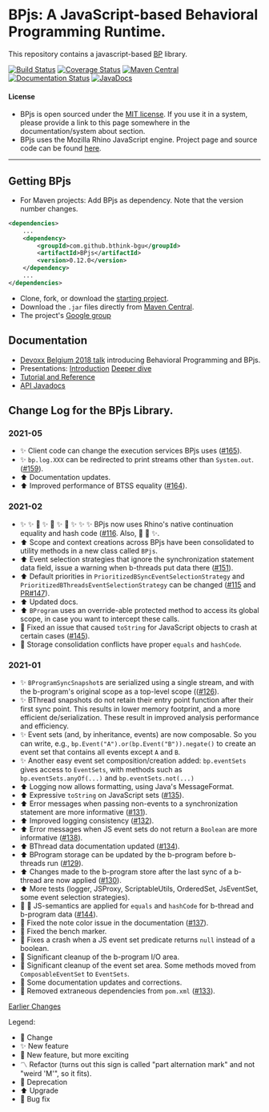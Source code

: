 # BPjs: A JavaScript-based Behavioral Programming Runtime.

This repository contains a javascript-based [BP](http://www.b-prog.org) library.

[![Build Status](https://travis-ci.org/bThink-BGU/BPjs.svg?branch=master)](https://travis-ci.org/bThink-BGU/BPjs)
[![Coverage Status](https://coveralls.io/repos/github/bThink-BGU/BPjs/badge.svg?branch=master)](https://coveralls.io/github/bThink-BGU/BPjs?branch=master)
[![Maven Central](https://maven-badges.herokuapp.com/maven-central/com.github.bthink-bgu/BPjs/badge.png?style-plastic)](https://repo.maven.apache.org/maven2/com/github/bthink-bgu/BPjs/)
[![Documentation Status](http://readthedocs.org/projects/bpjs/badge/?version=master)](http://bpjs.readthedocs.io/en/master/)
[![JavaDocs](https://img.shields.io/badge/javadocs-browse-green.svg)](http://www.javadoc.io/doc/com.github.bthink-bgu/BPjs/)

#### License
* BPjs is open sourced under the [MIT license](http://www.opensource.org/licenses/mit-license.php). If you use it in a system, please provide
a link to this page somewhere in the documentation/system about section.
* BPjs uses the Mozilla Rhino JavaScript engine. Project page and source code can be found [here](https://developer.mozilla.org/en-US/docs/Mozilla/Projects/Rhino).

---

## Getting BPjs
* For Maven projects: Add BPjs as dependency. Note that the version number changes.

````xml
<dependencies>
    ...
    <dependency>
        <groupId>com.github.bthink-bgu</groupId>
        <artifactId>BPjs</artifactId>
        <version>0.12.0</version>
    </dependency>
    ...
</dependencies>
````

* Clone, fork, or download the [starting project](https://github.com/bThink-BGU/SampleBPjsProject).
* Download the `.jar` files directly from [Maven Central](https://repo.maven.apache.org/maven2/com/github/bthink-bgu/BPjs/).
* The project's [Google group](https://groups.google.com/forum/#!forum/bpjs)

## Documentation

* [Devoxx Belgium 2018 talk](https://www.youtube.com/watch?v=PW8VdWA0UcA) introducing Behavioral Programming and BPjs.
* Presentations: [Introduction](https://www.slideshare.net/MichaelBarSinai/introducing-bpjs-web)
                 [Deeper dive](https://www.slideshare.net/MichaelBarSinai/deep-dive-into-bpjs)
* [Tutorial and Reference](http://bpjs.readthedocs.io/en/develop/)
* [API Javadocs](http://www.javadoc.io/doc/com.github.bthink-bgu/BPjs/)

## Change Log for the BPjs Library.

### 2021-05

* :sparkles: Client code can change the execution services BPjs uses ([#165](https://github.com/bThink-BGU/BPjs/pull/165)).
* :sparkles: `bp.log.XXX` can be redirected to print streams other than `System.out`. ([#159](https://github.com/bThink-BGU/BPjs/pull/159)).
* :arrow_up: Documentation updates.
* :arrow_up: Improved performance of BTSS equality ([#164](https://github.com/bThink-BGU/BPjs/issues/164)).


### 2021-02

* :sparkles: :sparkles: :tada: :sparkles: :tada: :sparkles: :rainbow: :sparkles: :sparkles: :sparkles: BPjs now uses Rhino's native continuation equality and hash code ([#116](https://github.com/bThink-BGU/BPjs/issues/116). Also, :tada: :rainbow: :sparkles:.
* :arrow_up: Scope and context creations across BPjs have been consolidated to utility methods in a new class called `BPjs`.
* :arrow_up: Event selection strategies that ignore the synchronization statement data field, issue a warning when b-threads put data there ([#151](https://github.com/bThink-BGU/BPjs/issues/151)).
* :arrow_up: Default priorities in `PrioritizedBSyncEventSelectionStrategy` and `PrioritizedBThreadsEventSelectionStrategy` can be changed ([#115](https://github.com/bThink-BGU/BPjs/issues/115) and [PR#147](https://github.com/bThink-BGU/BPjs/pull/147)).
* :arrow_up: Updated docs.
* :arrow_up: `BProgram` uses an override-able protected method to access its global scope, in case you want to intercept these calls.
* :bug: Fixed an issue that caused `toString` for JavaScript objects to crash at certain cases ([#145](https://github.com/bThink-BGU/BPjs/issues/145)).
* :bug: Storage consolidation conflicts have proper `equals` and `hashCode`.

### 2021-01

* :sparkles: `BProgramSyncSnapshot`s are serialized using a single stream, and with the b-program's original scope as a top-level scope (([#126](https://github.com/bThink-BGU/BPjs/issues/126)).
* :sparkles: BThread snapshots do not retain their entry point function after their first sync point. This results in lower memory footprint, and a more efficient de/serialization. These result in improved analysis performance and efficiency.
* :sparkles: Event sets (and, by inheritance, events) are now composable. So you can write, e.g., `bp.Event("A").or(bp.Event("B")).negate()` to create an event set that contains all events except `A` and `B`.
* :sparkles: Another easy event set composition/creation added: `bp.eventSets` gives access to `EventSets`, with methods such as `bp.eventSets.anyOf(...)` and `bp.eventSets.not(...)`
* :arrow_up: Logging now allows formatting, using Java's MessageFormat.
* :arrow_up: Expressive `toString` on JavaScript sets ([#135](https://github.com/bThink-BGU/BPjs/issues/135)).
* :arrow_up: Error messages when passing non-events to a synchronization statement are more informative ([#131](https://github.com/bThink-BGU/BPjs/issues/131)).
* :arrow_up: Improved logging consistency ([#132](https://github.com/bThink-BGU/BPjs/issues/132)).
* :arrow_up: Error messages when JS event sets do not return a `Boolean` are more informative ([#138](https://github.com/bThink-BGU/BPjs/issues/138)).
* :arrow_up: BThread data documentation updated ([#134](https://github.com/bThink-BGU/BPjs/issues/134)).
* :arrow_up: BProgram storage can be updated by the b-program before b-threads run ([#129](https://github.com/bThink-BGU/BPjs/issues/129)).
* :arrow_up: Changes made to the b-program store after the last sync of a b-thread are now applied ([#130](https://github.com/bThink-BGU/BPjs/issues/130)).
* :arrow_up: More tests (logger, JSProxy, ScriptableUtils, OrderedSet, JsEventSet, some event selection strategies).
* :bug: :tada: JS-semantics are applied for `equals` and `hashCode` for b-thread and b-program data ([#144](https://github.com/bThink-BGU/BPjs/issues/144)).
* :bug: Fixed the note color issue in the documentation ([#137](https://github.com/bThink-BGU/BPjs/issues/137)).
* :bug: Fixed the bench marker.
* :bug: Fixes a crash when a JS event set predicate returns `null` instead of a boolean.
* :put_litter_in_its_place: Significant cleanup of the b-program I/O area.
* :put_litter_in_its_place: Significant cleanup of the event set area. Some methods moved from `ComposableEventSet` to `EventSets`.
* :put_litter_in_its_place: Some documentation updates and corrections.
* :put_litter_in_its_place: Removed extraneous dependencies from `pom.xml` ([#133](https://github.com/bThink-BGU/BPjs/issues/133)).

[Earlier Changes](changelog-2020.md)

Legend:
* :arrows_counterclockwise: Change
* :sparkles: New feature
* :tada: New feature, but more exciting
* :part_alternation_mark: Refactor (turns out this sign is called "part alternation mark" and not "weird 'M'", so it fits).
* :put_litter_in_its_place: Deprecation
* :arrow_up: Upgrade
* :bug: Bug fix
